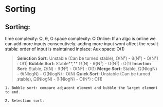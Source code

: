 # Sorting

## Sorting: 
time complexity: Ω, θ, O
space complexity: O
Online: If an algo is online we can add more inputs consecutively. adding more input wont affect the result
stable: order of input is maintained
inplace: Aux space: O(1)

> **Selection Sort:** Unstable \(Can be turned stable\), Ω\(N²\) - θ\(N²\) - O\(N²\) : O\(1\)
> **Bubble Sort:** Stable**,** Ω\(N\) - θ\(N²\) - O\(N²\) : O\(1\)
> **Insertion Sort:** Stable, Ω\(N\) - θ\(N²\) - O\(N²\) : O\(1\)
> **Merge Sort:** Stable, Ω\(NlogN\) - θ\(NlogN\) - O\(NlogN\) : O\(N\)
> **Quick Sort:** Unstable \(Can be turned stable\), Ω\(NlogN\) - θ\(NlogN\) - O\(N²\) : O\(1\)

```
1. Bubble sort: compare adjacent element and bubble the larget element to end.
```

```
2. Selection sort:
